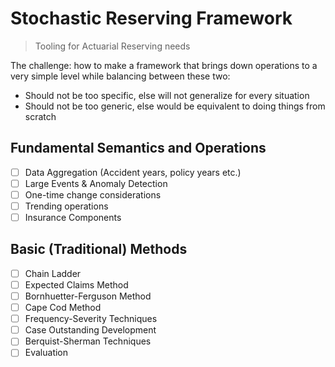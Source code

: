 # Stochastic Reserving Framework

> Tooling for Actuarial Reserving needs


The challenge: how to make a framework that brings down operations to a very simple level while balancing between these two:
- Should not be too specific, else will not generalize for every situation
- Should not be too generic, else would be equivalent to doing things from scratch

## Fundamental Semantics and Operations

- [ ] Data Aggregation (Accident years, policy years etc.)
- [ ] Large Events & Anomaly Detection
- [ ] One-time change considerations
- [ ] Trending operations
- [ ] Insurance Components

## Basic (Traditional) Methods

- [ ] Chain Ladder
- [ ] Expected Claims Method
- [ ] Bornhuetter-Ferguson Method
- [ ] Cape Cod Method
- [ ] Frequency-Severity Techniques
- [ ] Case Outstanding Development
- [ ] Berquist-Sherman Techniques
- [ ] Evaluation
